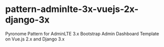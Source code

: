 # pattern-adminlte-3x-vuejs-2x-django-3x
 Pyronome Pattern for AdminLTE 3.x Bootstrap Admin Dashboard Template on Vue.js 2.x and Django 3.x 
